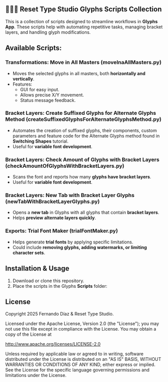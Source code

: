 ## 🧑🏻‍💻 Reset Type Studio Glyphs Scripts Collection 

This is a collection of scripts designed to streamline workflows in **Glyphs App**. These scripts help with automating repetitive tasks, managing bracket layers, and handling glyph modifications.

## Available Scripts:

### Transformations: Move in All Masters (moveInaAllMasters.py)
   - Moves the selected glyphs in all masters, both **horizontally and vertically**.
   - Features:
     - GUI for easy input.
     - Allows precise X/Y movement.
     - Status message feedback.


### Bracket Layers: Create Suffixed Glyphs for Alternate Glyphs Method (createSuffixedGlyphsForAlternateGlyphsMethod.py)
   - Automates the creation of suffixed glyphs, their components, custom parameters and feature code for the Alternate Glyphs method found in **Switching Shapes** tutorial.
   - Useful for **variable font development**.
     
### Bracket Layers: Check Amount of Glyphs with Bracket Layers (checkAmountOfGlyphsWithBracketLayers.py)
   - Scans the font and reports how many **glyphs have bracket layers**.
   - Useful for **variable font development**.
   
### Bracket Layers: New Tab with Bracket Layer Glyphs (newTabWithBracketLayerGlyphs.py)
   - Opens a **new tab** in Glyphs with all glyphs that contain **bracket layers**.
   - Helps **preview alternate layers quickly**.


### Exports: Trial Font Maker (trialFontMaker.py)
   - Helps generate **trial fonts** by applying specific limitations.
   - Could include **removing glyphs, adding watermarks, or limiting character sets**.


## Installation & Usage
1. Download or clone this repository.
2. Place the scripts in the Glyphs **Scripts** folder:

## License
Copyright 2025 Fernando Díaz & Reset Type Studio.

Licensed under the Apache License, Version 2.0 (the "License"); you may not use this file except in compliance with the License. You may obtain a copy of the License at 

http://www.apache.org/licenses/LICENSE-2.0

Unless required by applicable law or agreed to in writing, software distributed under the License is distributed on an "AS IS" BASIS, WITHOUT WARRANTIES OR CONDITIONS OF ANY KIND, either express or implied. See the License for the specific language governing permissions and limitations under the License.

